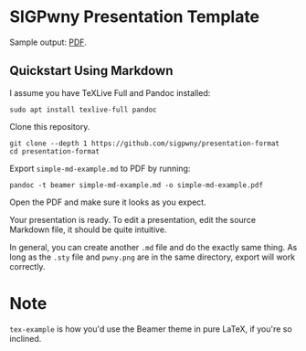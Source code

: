 # SIGPwny Presentation Template

Sample output: [PDF](https://github.com/sigpwny/presentation-format/blob/main/tex-example.pdf).

## Quickstart Using Markdown

I assume you have TeXLive Full and Pandoc installed:
```
sudo apt install texlive-full pandoc
```

Clone this repository.
```
git clone --depth 1 https://github.com/sigpwny/presentation-format
cd presentation-format
```

Export `simple-md-example.md` to PDF by running:
```
pandoc -t beamer simple-md-example.md -o simple-md-example.pdf
```

Open the PDF and make sure it looks as you expect.

Your presentation is ready. To edit a presentation, edit the source
Markdown file, it should be quite intuitive.

In general, you can create another `.md` file and do the exactly
same thing. As long as the `.sty` file and `pwny.png` are in the
same directory, export will work correctly.

# Note
`tex-example` is how you'd use the Beamer theme in pure LaTeX, if
you're so inclined.

